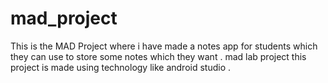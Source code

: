 # mad_project
This is the MAD Project where i have made a notes app for students which they can use to store some notes which they want .
mad lab project
this project is made using technology like android studio .

